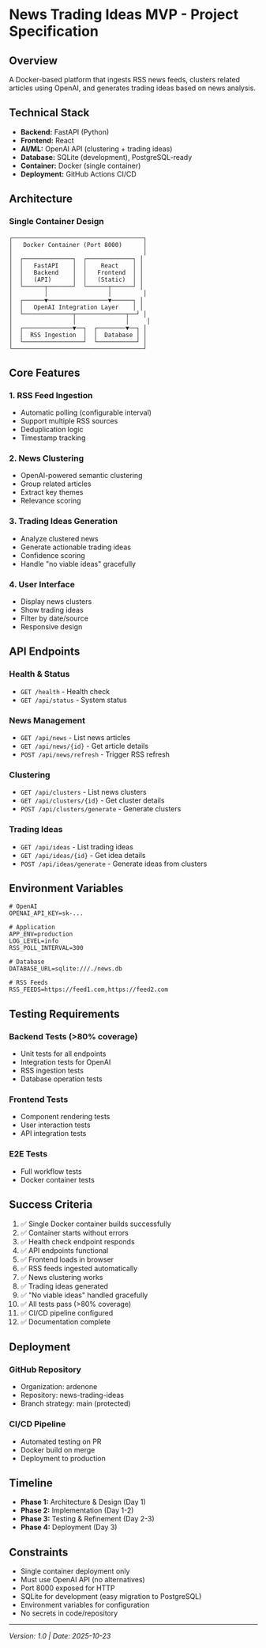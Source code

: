 # News Trading Ideas MVP - Project Specification

## Overview

A Docker-based platform that ingests RSS news feeds, clusters related articles using OpenAI, and generates trading ideas based on news analysis.

## Technical Stack

- **Backend:** FastAPI (Python)
- **Frontend:** React
- **AI/ML:** OpenAI API (clustering + trading ideas)
- **Database:** SQLite (development), PostgreSQL-ready
- **Container:** Docker (single container)
- **Deployment:** GitHub Actions CI/CD

## Architecture

### Single Container Design

```
┌─────────────────────────────────────┐
│   Docker Container (Port 8000)      │
│                                     │
│  ┌──────────────┐  ┌─────────────┐ │
│  │   FastAPI    │  │    React    │ │
│  │   Backend    │  │   Frontend  │ │
│  │   (API)      │  │   (Static)  │ │
│  └──────┬───────┘  └──────┬──────┘ │
│         │                 │         │
│  ┌──────▼─────────────────▼──────┐ │
│  │   OpenAI Integration Layer    │ │
│  └──────────────┬──────────────┬──┘ │
│                 │              │     │
│  ┌──────────────▼──┐  ┌────────▼──┐ │
│  │  RSS Ingestion  │  │  Database │ │
│  └─────────────────┘  └───────────┘ │
└─────────────────────────────────────┘
```

## Core Features

### 1. RSS Feed Ingestion
- Automatic polling (configurable interval)
- Support multiple RSS sources
- Deduplication logic
- Timestamp tracking

### 2. News Clustering
- OpenAI-powered semantic clustering
- Group related articles
- Extract key themes
- Relevance scoring

### 3. Trading Ideas Generation
- Analyze clustered news
- Generate actionable trading ideas
- Confidence scoring
- Handle "no viable ideas" gracefully

### 4. User Interface
- Display news clusters
- Show trading ideas
- Filter by date/source
- Responsive design

## API Endpoints

### Health & Status
- `GET /health` - Health check
- `GET /api/status` - System status

### News Management
- `GET /api/news` - List news articles
- `GET /api/news/{id}` - Get article details
- `POST /api/news/refresh` - Trigger RSS refresh

### Clustering
- `GET /api/clusters` - List news clusters
- `GET /api/clusters/{id}` - Get cluster details
- `POST /api/clusters/generate` - Generate clusters

### Trading Ideas
- `GET /api/ideas` - List trading ideas
- `GET /api/ideas/{id}` - Get idea details
- `POST /api/ideas/generate` - Generate ideas from clusters

## Environment Variables

```env
# OpenAI
OPENAI_API_KEY=sk-...

# Application
APP_ENV=production
LOG_LEVEL=info
RSS_POLL_INTERVAL=300

# Database
DATABASE_URL=sqlite:///./news.db

# RSS Feeds
RSS_FEEDS=https://feed1.com,https://feed2.com
```

## Testing Requirements

### Backend Tests (>80% coverage)
- Unit tests for all endpoints
- Integration tests for OpenAI
- RSS ingestion tests
- Database operation tests

### Frontend Tests
- Component rendering tests
- User interaction tests
- API integration tests

### E2E Tests
- Full workflow tests
- Docker container tests

## Success Criteria

1. ✅ Single Docker container builds successfully
2. ✅ Container starts without errors
3. ✅ Health check endpoint responds
4. ✅ API endpoints functional
5. ✅ Frontend loads in browser
6. ✅ RSS feeds ingested automatically
7. ✅ News clustering works
8. ✅ Trading ideas generated
9. ✅ "No viable ideas" handled gracefully
10. ✅ All tests pass (>80% coverage)
11. ✅ CI/CD pipeline configured
12. ✅ Documentation complete

## Deployment

### GitHub Repository
- Organization: ardenone
- Repository: news-trading-ideas
- Branch strategy: main (protected)

### CI/CD Pipeline
- Automated testing on PR
- Docker build on merge
- Deployment to production

## Timeline

- **Phase 1:** Architecture & Design (Day 1)
- **Phase 2:** Implementation (Day 1-2)
- **Phase 3:** Testing & Refinement (Day 2-3)
- **Phase 4:** Deployment (Day 3)

## Constraints

- Single container deployment only
- Must use OpenAI API (no alternatives)
- Port 8000 exposed for HTTP
- SQLite for development (easy migration to PostgreSQL)
- Environment variables for configuration
- No secrets in code/repository

---
*Version: 1.0 | Date: 2025-10-23*
